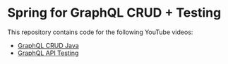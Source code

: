 # Spring for GraphQL CRUD + Testing

This repository contains code for the following YouTube videos: 

- [GraphQL CRUD Java](https://youtu.be/AgSO3rcSuHE)
- [GraphQL API Testing](https://youtu.be/0b0x3C_BTT8)
